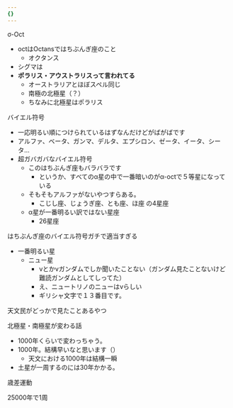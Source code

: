 ```yaml
---
{}
---
```

  

  

  

σ-Oct

- octはOctansではちぶんぎ座のこと
    - オクタンス
- シグマは
- **ポラリス・アウストラリスって言われてる**
    - オーストラリアとほぼスペル同じ
    - 南極の北極星（？）
    - ちなみに北極星はポラリス

  

バイエル符号

- 一応明るい順につけられているはずなんだけどがばがばです
- アルファ、ベータ、ガンマ、デルタ、エプシロン、ゼータ、イータ、シータ…
- 超ガバガバなバイエル符号
    - このはちぶんぎ座もバラバラです
        - というか、すべてのα星の中で一番暗いのがα-octで５等星になっている
    - そもそもアルファがないやつすらある。
        - こじし座、じょうぎ座、とも座、ほ座 の4星座
    - α星が一番明るい訳ではない星座
        - 26星座

  

はちぶんぎ座のバイエル符号ガチで適当すぎる

- 一番明るい星
    - ニュー星
        - νとかνガンダムでしか聞いたことない（ガンダム見たことないけど難読ガンダムとしてしってた）
        - え、ニュートリノのニューはνらしい
        - ギリシャ文字で１３番目です。

  

  

天文民がどっかで見たことあるやつ

  

  

北極星・南極星が変わる話

- 1000年くらいで変わっちゃう。
- 1000年。結構早いなと思います（）
    - 天文における1000年は結構一瞬
- 土星が一周するのには30年かかる。

  

歳差運動

25000年で1周